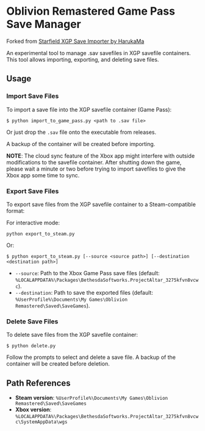 # Oblivion Remastered Game Pass Save Manager

Forked from [Starfield XGP Save Importer by HarukaMa](https://github.com/HarukaMa/starfield-xgp-import)

An experimental tool to manage .sav savefiles in XGP savefile containers. This tool allows importing, exporting, and deleting save files.

## Usage

### Import Save Files
To import a save file into the XGP savefile container (Game Pass):

```
$ python import_to_game_pass.py <path to .sav file>
```

Or just drop the `.sav` file onto the executable from releases.

A backup of the container will be created before importing.

**NOTE**: The cloud sync feature of the Xbox app might interfere with outside modifications to the savefile container. After shutting down the game, please wait a minute or two before trying to import savefiles to give the Xbox app some time to sync.

### Export Save Files
To export save files from the XGP savefile container to a Steam-compatible format:

For interactive mode:
```
python export_to_steam.py
```

Or:
```
$ python export_to_steam.py [--source <source path>] [--destination <destination path>]
```

- `--source`: Path to the Xbox Game Pass save files (default: `%LOCALAPPDATA%\Packages\BethesdaSoftworks.ProjectAltar_3275kfvn8vcwc`).
- `--destination`: Path to save the exported files (default: `%UserProfile%\Documents\My Games\Oblivion Remastered\Saved\SaveGames`).

### Delete Save Files
To delete save files from the XGP savefile container:

```
$ python delete.py
```

Follow the prompts to select and delete a save file. A backup of the container will be created before deletion.

## Path References

- **Steam version**: `%UserProfile%\Documents\My Games\Oblivion Remastered\Saved\SaveGames`
- **Xbox version**: `%LOCALAPPDATA%\Packages\BethesdaSoftworks.ProjectAltar_3275kfvn8vcwc\SystemAppData\wgs`
```